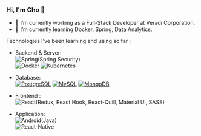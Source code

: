 ### Hi, I'm Cho 👋
- 🌱 I’m currently working as a Full-Stack Developer at Veradi Corporation.
- 🌱 I’m currently learning Docker, Spring, Data Analytics.

Technologies I've been learning and using so far :

- Backend & Server:    
	![Spring](https://img.shields.io/badge/-Spring-eee?style=flat-square&logo=spring&logoColor=6DB33F)(Spring Security)   
	![Docker](https://img.shields.io/badge/-Docker-eee?style=flat-square&logo=docker&logoColor=2496ed)
	![Kubernetes](https://img.shields.io/badge/-Kubernetes-eee?style=flat-square&logo=Kubernetes&logoColor=326CE5)
	
- Database:   
[![PostgreSQL](https://img.shields.io/badge/-PostgreSQL-eee?style=flat-square&logo=postgresql&logoColor=0273B7)](https://dinhanhthi.com/notes)
    [![MySQL](http://img.shields.io/badge/-MySQL-eee?style=flat-square&logo=mysql&logoColor=4479A1)](https://dinhanhthi.com/notes)
    [![MongoDB](https://img.shields.io/badge/-MongoDB-eee?style=flat-square&logo=mongodb&logoColor=47A248)](https://dinhanhthi.com/notes)   
    


- Frontend :   
    ![React](https://img.shields.io/badge/-React-eee?style=flat-square&logo=react&logoColor=0088cc)(Redux, React Hook, React-Quill, Material UI, SASS)   



- Application:   
    ![Android](https://img.shields.io/badge/-Android-eee?style=flat-square&logo=Android&logoColor=3DDC84)(Java)   
    ![React-Native](https://img.shields.io/badge/-ReactNative-eee?style=flat-square&logo=React&logoColor=0273B7)
    
    <!--https://simpleicons.org/?q=react-na
https://pandao.github.io/editor.md/en.html-->
